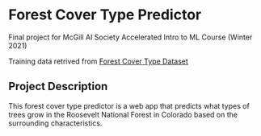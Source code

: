 # Forest Cover Type Predictor
Final project for McGill AI Society Accelerated Intro to ML Course (Winter 2021)

Training data retrived from <a href="https://www.kaggle.com/uciml/forest-cover-type-dataset">Forest Cover Type Dataset</a>

## Project Description
This forest cover type predictor is a web app that predicts what types of trees grow in the Roosevelt National Forest in Colorado based on the surrounding characteristics.
